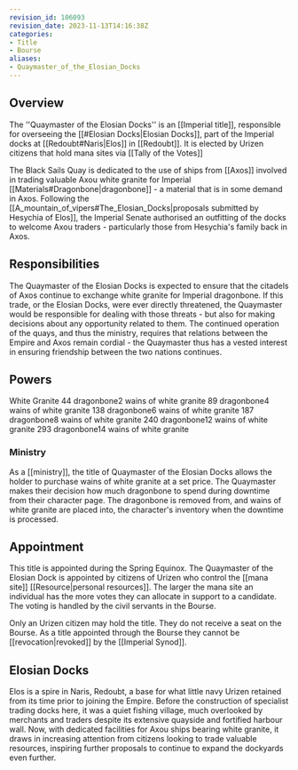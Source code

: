 ```yaml
---
revision_id: 106093
revision_date: 2023-11-13T14:16:38Z
categories:
- Title
- Bourse
aliases:
- Quaymaster_of_the_Elosian_Docks
---
```


## Overview
The ''Quaymaster of the Elosian Docks'' is an [[Imperial title]], responsible for overseeing the [[#Elosian Docks|Elosian Docks]], part of the Imperial docks at [[Redoubt#Naris|Elos]] in [[Redoubt]]. It is elected by Urizen citizens that hold mana sites via [[Tally of the Votes]]

The Black Sails Quay is dedicated to the use of ships from [[Axos]] involved in trading valuable Axou white granite for Imperial [[Materials#Dragonbone|dragonbone]] - a material that is in some demand in Axos. Following the [[A_mountain_of_vipers#The_Elosian_Docks|proposals submitted by Hesychia of Elos]], the Imperial Senate authorised an outfitting of the docks to welcome Axou traders - particularly those from Hesychia's family back in Axos.

## Responsibilities
The Quaymaster of the Elosian Docks is expected to ensure that the citadels of Axos continue to exchange white granite for Imperial dragonbone. If this trade, or the Elosian Docks, were ever directly threatened, the Quaymaster would be responsible for dealing with those threats - but also for making decisions about any opportunity related to them. The continued operation of the quays, and thus the ministry, requires that relations between the Empire and Axos remain cordial - the Quaymaster thus has a vested interest in ensuring friendship between the two nations continues.
## Powers

White Granite
44 dragonbone2 wains of white granite
89 dragonbone4 wains of white granite
138 dragonbone6 wains of white granite
187 dragonbone8 wains of white granite
240 dragonbone12 wains of white granite
293 dragonbone14 wains of white granite


### Ministry
As a [[ministry]], the title of Quaymaster of the Elosian Docks allows the holder to purchase wains of white granite at a set price. The Quaymaster makes their decision how much dragonbone to spend during downtime from their character page. The dragonbone is removed from, and wains of white granite are placed into, the character's inventory when the downtime is processed.

## Appointment
This title is appointed during the Spring Equinox. The Quaymaster of the Elosian Dock is appointed by citizens of Urizen who control the [[mana site]] [[Resource|personal resources]]. The larger the mana site an individual has the more votes they can allocate in support to a candidate. The voting is handled by the civil servants in the Bourse. 

Only an Urizen citizen may hold the title. They do not receive a seat on the Bourse. As a title appointed through the Bourse they cannot be [[revocation|revoked]] by the [[Imperial Synod]].

## Elosian Docks
Elos is a spire in Naris, Redoubt, a base for what little navy Urizen retained from its time prior to joining the Empire. Before the construction of specialist trading docks here, it was a quiet fishing village, much overlooked by merchants and traders despite its extensive quayside and fortified harbour wall. Now, with dedicated facilities for Axou ships bearing white granite, it draws in increasing attention from citizens looking to trade valuable resources, inspiring further proposals to continue to expand the dockyards even further.




